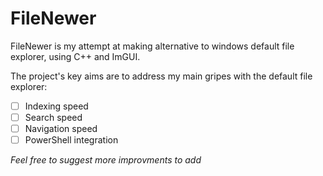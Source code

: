 # FileNewer
FileNewer is my attempt at making alternative to windows default file explorer, using C++ and ImGUI.

The project's key aims are to address my main gripes with the default file explorer:
- [ ] Indexing speed
- [ ] Search speed
- [ ] Navigation speed
- [ ] PowerShell integration

*Feel free to suggest more improvments to add*
